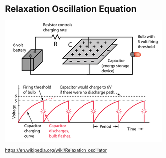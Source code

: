# Relaxation Oscillation Equation

![Relaxo](./assets/Relaxo.png)

https://en.wikipedia.org/wiki/Relaxation_oscillator